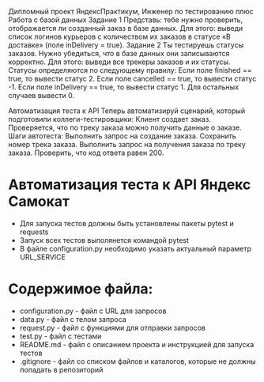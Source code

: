 ﻿﻿Дипломный проект ЯндексПрактикум, Инженер по тестированию плюс
Работа с базой данных
Задание 1
Представь: тебе нужно проверить, отображается ли созданный заказ в базе данных.
Для этого: выведи список логинов курьеров с количеством их заказов в статусе «В доставке» (поле inDelivery = true).
Задание 2
Ты тестируешь статусы заказов. Нужно убедиться, что в базе данных они записываются корректно.
Для этого: выведи все трекеры заказов и их статусы.
Статусы определяются по следующему правилу:
Если поле finished == true, то вывести статус 2.
Если поле canсelled == true, то вывести статус -1.
Если поле inDelivery == true, то вывести статус 1.
Для остальных случаев вывести 0.

Автоматизация теста к API
Теперь автоматизируй сценарий, который подготовили коллеги-тестировщики:
Клиент создает заказ.
Проверяется, что по треку заказа можно получить данные о заказе.
Шаги автотеста:
Выполнить запрос на создание заказа.
Сохранить номер трека заказа.
Выполнить запрос на получения заказа по треку заказа.
Проверить, что код ответа равен 200.


# Автоматизация теста к API Яндекс Самокат
- Для запуска тестов должны быть установлены пакеты pytest и requests
- Запуск всех тестов выполянется командой pytest
- В файле configuration.py необходимо указать актуальный параметр URL_SERVICE

# Содержимое файла:
- configuration.py - файл с URL для запросов
- data.py - файл с телом запроса
- request.py - файл с функциями для отправки запросов
- test.py - файл с тестами
- README.md - файл с описанием проекта и инструкцией для запуска тестов
- .gitignore - файл со списком файлов и каталогов, которые не должны попадать в репозиторий